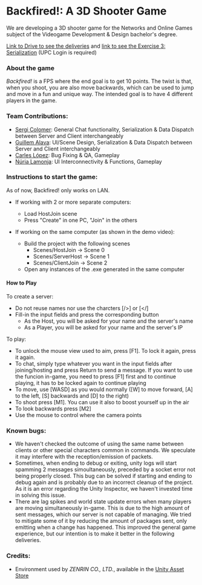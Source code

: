 # **Backfired!:** A 3D Shooter Game
We are developing a 3D shooter game for the Networks and Online Games subject of the Videogame Development & Design bachelor's degree.

[Link to Drive to see the deliveries](https://drive.google.com/drive/folders/1cDQBShDQWu6GQNSsq3fKlyPHRGm_DSiF?usp=sharing) and [link to see the Exercise 3: Serialization](https://drive.google.com/file/d/1XV1GGckFLW_pufWyLg1vFNzTEJiZs8Uc/view?usp=share_link) (UPC Login is required)

### About the game
_Backfired!_ is a FPS where the end goal is to get 10 points. The twist is that, when you shoot, you are also move backwards, which can be used to jump and move in a fun and unique way. The intended goal is to have 4 different players in the game.

### Team Contributions:
- [Sergi Colomer](https://github.com/Lladruc37): General Chat functionality, Serialization & Data Dispatch between Server and Client interchangeably
- [Guillem Alava](https://github.com/WillyTrek19): UI/Scene Design, Serialization & Data Dispatch between Server and Client interchangeably
- [Carles López](https://github.com/carlesli): Bug Fixing & QA, Gameplay
- [Núria Lamonja](https://github.com/Needlesslord): UI Interconnectivity & Functions, Gameplay

### Instructions to start the game:

As of now, Backfired! only works on LAN.

- If working with 2 or more separate computers:
     - Load HostJoin scene
     - Press "Create" in one PC, "Join" in the others

- If working on the same computer (as shown in the demo video):
    - Build the project with the following scenes
        - Scenes/HostJoin -> Scene 0
        - Scenes/ServerHost -> Scene 1
        - Scenes/ClientJoin -> Scene 2
    - Open any instances of the .exe generated in the same computer

#### How to Play
To create a server:
- Do not reuse names nor use the charcters [/>] or [</]
- Fill-in the input fields and press the corresponding button
     - As the Host, you will be asked for your name and the server's name
     - As a Player, you will be asked for your name and the server's IP
     
To play:
 - To unlock the mouse view used to aim, press [F1]. To lock it again, press it again.
 - To chat, simply type whatever you want in the input fields after joining/hosting and press Return to send a message. If you want to use the funcion in-game, you need to press [F1] first and to continue playing, it has to be locked again to continue playing
 - To move, use [WASD] as you would normally ([W] to move forward, [A] to the left, [S] backwards and [D] to the right)
 - To shoot press [M1]. You can use it also to boost yourself up in the air
 - To look backwards press [M2]
 - Use the mouse to control where the camera points

### Known bugs:
- We haven't checked the outcome of using the same name between clients or other special characters common in commands.  We speculate it may interfere with the reception/emission of packets.
- Sometimes, when ending to debug or exiting, unity logs will start spamming 2 messages simoultaneously, preceded by a socket error not being properly closed. This bug can be solved if starting and ending to debug again and is probably due to an incorrect cleanup of the project. As it is an error regarding the Unity Inspector, we haven't invested time in solving this issue.
- There are lag spikes and world state update errors when many players are moving simultaneously in-game. This is due to the high amount of sent messages, which our server is not capable of managing. We tried to mitigate some of it by reducing the amount of packages sent, only emitting when a change has happened. This improved the general game experience, but our intention is to make it better in the following deliveries.

### Credits:
- Environment used by _ZENRIN CO., LTD._, available in the [Unity Asset Store](https://assetstore.unity.com/packages/3d/environments/urban/japanese-otaku-city-20359)
